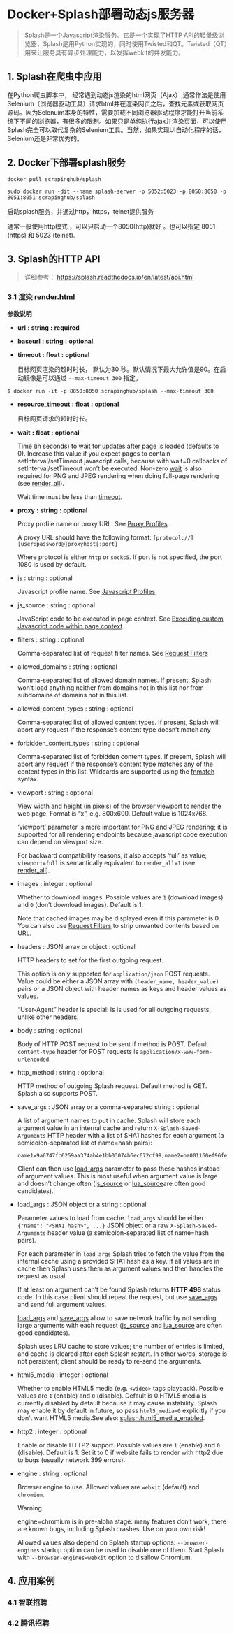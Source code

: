 # Docker+Splash部署动态js服务器

> Splash是一个Javascript渲染服务。它是一个实现了HTTP API的轻量级浏览器，Splash是用Python实现的，同时使用Twisted和QT。Twisted（QT）用来让服务具有异步处理能力，以发挥webkit的并发能力。

## 1. Splash在爬虫中应用

在Python爬虫脚本中， 经常遇到动态js渲染的html网页（Ajax）,通常作法是使用Selenium（浏览器驱动工具）请求html并在渲染网页之后，查找元素或获取网页源码。因为Selenuim本身的特性，需要加载不同浏览器驱动程序才能打开当前系统下不同的浏览器，有很多的限制。如果只是单纯执行ajax并渲染页面，可以使用Splash完全可以取代复杂的Selenium工具。当然，如果实现UI自动化程序的话，Selenium还是非常优秀的。



## 2. Docker下部署splash服务

```
docker pull scrapinghub/splash
```

```
sudo docker run -dit --name splash-server -p 5052:5023 -p 8050:8050 -p 8051:8051 scrapinghub/splash
```

启动splash服务，并通过http，https，telnet提供服务

通常一般使用http模式 ，可以只启动一个8050(http)就好 。也可以指定 8051 (https) 和 5023 (telnet).



## 3. Splash的HTTP API

> 详细参考： https://splash.readthedocs.io/en/latest/api.html

### 3.1 渲染 render.html

**参数说明**

- **url** **:** **string** **:** **required**

- **baseurl** **:** **string** **:** **optional**

- **timeout** **:** **float** **:** **optional**

   目标网页渲染的超时时长， 默认为30 秒。默认情况下最大允许值是90。在启动镜像是可以通过 `--max-timeout 300` 指定。

```shell
$ docker run -it -p 8050:8050 scrapinghub/splash --max-timeout 300
```

- **resource_timeout** **:** **float** **:** **optional**

  目标网页请求的超时时长。

- **wait** **:** **float** **:** **optional**

  Time (in seconds) to wait for updates after page is loaded (defaults to 0). Increase this value if you expect pages to contain setInterval/setTimeout javascript calls, because with wait=0 callbacks of setInterval/setTimeout won’t be executed. Non-zero [wait](https://splash.readthedocs.io/en/latest/api.html#arg-wait) is also required for PNG and JPEG rendering when doing full-page rendering (see [render_all](https://splash.readthedocs.io/en/latest/api.html#arg-render-all)).

  Wait time must be less than [timeout](https://splash.readthedocs.io/en/latest/api.html#arg-timeout).

- **proxy** **:** **string** **:** **optional**

  Proxy profile name or proxy URL. See [Proxy Profiles](https://splash.readthedocs.io/en/latest/api.html#proxy-profiles).

  A proxy URL should have the following format: `[protocol://][user:password@]proxyhost[:port]`

  Where protocol is either `http` or `socks5`. If port is not specified, the port 1080 is used by default.

- js : string : optional

  Javascript profile name. See [Javascript Profiles](https://splash.readthedocs.io/en/latest/api.html#javascript-profiles).

- js_source : string : optional

  JavaScript code to be executed in page context. See [Executing custom Javascript code within page context](https://splash.readthedocs.io/en/latest/api.html#execute-javascript).

- filters : string : optional

  Comma-separated list of request filter names. See [Request Filters](https://splash.readthedocs.io/en/latest/api.html#request-filters)

- allowed_domains : string : optional

  Comma-separated list of allowed domain names. If present, Splash won’t load anything neither from domains not in this list nor from subdomains of domains not in this list.

- allowed_content_types : string : optional

  Comma-separated list of allowed content types. If present, Splash will abort any request if the response’s content type doesn’t match any

- forbidden_content_types : string : optional

  Comma-separated list of forbidden content types. If present, Splash will abort any request if the response’s content type matches any of the content types in this list. Wildcards are supported using the [fnmatch](https://docs.python.org/3/library/fnmatch.html) syntax.

- viewport : string : optional

  View width and height (in pixels) of the browser viewport to render the web page. Format is “<width>x<height>”, e.g. 800x600. Default value is 1024x768.

  ‘viewport’ parameter is more important for PNG and JPEG rendering; it is supported for all rendering endpoints because javascript code execution can depend on viewport size.

  For backward compatibility reasons, it also accepts ‘full’ as value; `viewport=full` is semantically equivalent to `render_all=1` (see [render_all](https://splash.readthedocs.io/en/latest/api.html#arg-render-all)).

- images : integer : optional

  Whether to download images. Possible values are `1` (download images) and `0` (don’t download images). Default is 1.

  Note that cached images may be displayed even if this parameter is 0. You can also use [Request Filters](https://splash.readthedocs.io/en/latest/api.html#request-filters) to strip unwanted contents based on URL.

- headers : JSON array or object : optional

  HTTP headers to set for the first outgoing request.

  This option is only supported for `application/json` POST requests. Value could be either a JSON array with `(header_name, header_value)` pairs or a JSON object with header names as keys and header values as values.

  “User-Agent” header is special: is is used for all outgoing requests, unlike other headers.

- body : string : optional

  Body of HTTP POST request to be sent if method is POST. Default `content-type` header for POST requests is `application/x-www-form-urlencoded`.

- http_method : string : optional

  HTTP method of outgoing Splash request. Default method is GET. Splash also supports POST.

- save_args : JSON array or a comma-separated string : optional

  A list of argument names to put in cache. Splash will store each argument value in an internal cache and return `X-Splash-Saved-Arguments` HTTP header with a list of SHA1 hashes for each argument (a semicolon-separated list of name=hash pairs):

  ```
  name1=9a6747fc6259aa374ab4e1bb03074b6ec672cf99;name2=ba001160ef96fe2a3f938fea9e6762e204a562b3
  ```

  Client can then use [load_args](https://splash.readthedocs.io/en/latest/api.html#arg-load-args) parameter to pass these hashes instead of argument values. This is most useful when argument value is large and doesn’t change often ([js_source](https://splash.readthedocs.io/en/latest/api.html#arg-js-source) or [lua_source](https://splash.readthedocs.io/en/latest/api.html#arg-lua-source)are often good candidates).

- load_args : JSON object or a string : optional

  Parameter values to load from cache. `load_args` should be either `{"name": "<SHA1 hash>", ...}` JSON object or a raw `X-Splash-Saved-Arguments` header value (a semicolon-separated list of name=hash pairs).

  For each parameter in `load_args` Splash tries to fetch the value from the internal cache using a provided SHA1 hash as a key. If all values are in cache then Splash uses them as argument values and then handles the request as usual.

  If at least on argument can’t be found Splash returns **HTTP 498** status code. In this case client should repeat the request, but use [save_args](https://splash.readthedocs.io/en/latest/api.html#arg-save-args) and send full argument values.

  [load_args](https://splash.readthedocs.io/en/latest/api.html#arg-load-args) and [save_args](https://splash.readthedocs.io/en/latest/api.html#arg-save-args) allow to save network traffic by not sending large arguments with each request ([js_source](https://splash.readthedocs.io/en/latest/api.html#arg-js-source) and [lua_source](https://splash.readthedocs.io/en/latest/api.html#arg-lua-source) are often good candidates).

  Splash uses LRU cache to store values; the number of entries is limited, and cache is cleared after each Splash restart. In other words, storage is not persistent; client should be ready to re-send the arguments.

- html5_media : integer : optional

  Whether to enable HTML5 media (e.g. `<video>` tags playback). Possible values are `1` (enable) and `0` (disable). Default is 0.HTML5 media is currently disabled by default because it may cause instability. Splash may enable it by default in future, so pass `html5_media=0` explicitly if you don’t want HTML5 media.See also: [splash.html5_media_enabled](https://splash.readthedocs.io/en/latest/scripting-ref.html#splash-html5-media-enabled).

- http2 : integer : optional

  Enable or disable HTTP2 support. Possible values are `1` (enable) and `0` (disable). Default is 1. Set it to 0 if website fails to render with http2 due to bugs (usually network 399 errors).

- engine : string : optional

  Browser engine to use. Allowed values are `webkit` (default) and `chromium`.

  Warning

  engine=chromium is in pre-alpha stage: many features don’t work, there are known bugs, including Splash crashes. Use on your own risk!

  Allowed values also depend on Splash startup options: `--browser-engines` startup option can be used to disable one of them. Start Splash with `--browser-engines=webkit` option to disallow Chromium.



## 4. 应用案例

### 4.1 智联招聘

### 4.2 腾讯招聘



